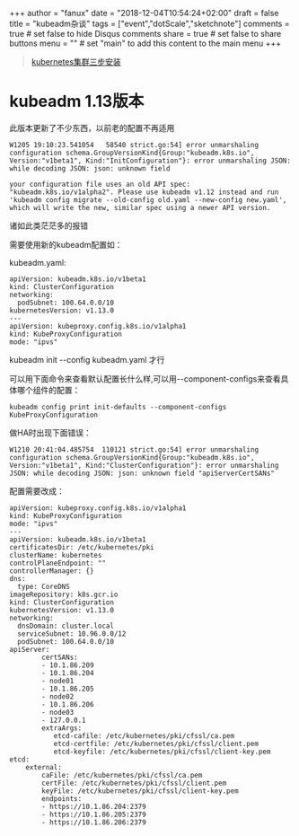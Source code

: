 +++
author = "fanux"
date = "2018-12-04T10:54:24+02:00"
draft = false
title = "kubeadm杂谈"
tags = ["event","dotScale","sketchnote"]
comments = true     # set false to hide Disqus comments
share = true        # set false to share buttons
menu = ""           # set "main" to add this content to the main menu
+++

> [kubernetes集群三步安装](https://sealyun.com/pro/products/)

# kubeadm 1.13版本
此版本更新了不少东西，以前老的配置不再适用
```
W1205 19:10:23.541054   58540 strict.go:54] error unmarshaling configuration schema.GroupVersionKind{Group:"kubeadm.k8s.io", Version:"v1beta1", Kind:"InitConfiguration"}: error unmarshaling JSON: while decoding JSON: json: unknown field

```
<!--more-->

```
your configuration file uses an old API spec: "kubeadm.k8s.io/v1alpha2". Please use kubeadm v1.12 instead and run 'kubeadm config migrate --old-config old.yaml --new-config new.yaml', which will write the new, similar spec using a newer API version.
```
诸如此类茫茫多的报错

需要使用新的kubeadm配置如：

kubeadm.yaml:
```
apiVersion: kubeadm.k8s.io/v1beta1
kind: ClusterConfiguration
networking:
  podSubnet: 100.64.0.0/10
kubernetesVersion: v1.13.0
---
apiVersion: kubeproxy.config.k8s.io/v1alpha1
kind: KubeProxyConfiguration
mode: "ipvs"
```

kubeadm init --config kubeadm.yaml 才行

可以用下面命令来查看默认配置长什么样,可以用--component-configs来查看具体哪个组件的配置：

```
kubeadm config print init-defaults --component-configs KubeProxyConfiguration
```

做HA时出现下面错误：
```
W1210 20:41:04.485754  110121 strict.go:54] error unmarshaling configuration schema.GroupVersionKind{Group:"kubeadm.k8s.io", Version:"v1beta1", Kind:"ClusterConfiguration"}: error unmarshaling JSON: while decoding JSON: json: unknown field "apiServerCertSANs"
```

配置需要改成：
```
apiVersion: kubeproxy.config.k8s.io/v1alpha1
kind: KubeProxyConfiguration
mode: "ipvs"
---
apiVersion: kubeadm.k8s.io/v1beta1
certificatesDir: /etc/kubernetes/pki
clusterName: kubernetes
controlPlaneEndpoint: ""
controllerManager: {}
dns:
  type: CoreDNS
imageRepository: k8s.gcr.io
kind: ClusterConfiguration
kubernetesVersion: v1.13.0
networking:
  dnsDomain: cluster.local
  serviceSubnet: 10.96.0.0/12
  podSubnet: 100.64.0.0/10
apiServer:
        certSANs:
        - 10.1.86.209
        - 10.1.86.204
        - node01
        - 10.1.86.205
        - node02
        - 10.1.86.206
        - node03
        - 127.0.0.1
        extraArgs:
           etcd-cafile: /etc/kubernetes/pki/cfssl/ca.pem
           etcd-certfile: /etc/kubernetes/pki/cfssl/client.pem
           etcd-keyfile: /etc/kubernetes/pki/cfssl/client-key.pem
etcd:
    external:
        caFile: /etc/kubernetes/pki/cfssl/ca.pem
        certFile: /etc/kubernetes/pki/cfssl/client.pem
        keyFile: /etc/kubernetes/pki/cfssl/client-key.pem
        endpoints:
        - https://10.1.86.204:2379
        - https://10.1.86.205:2379
        - https://10.1.86.206:2379
```

